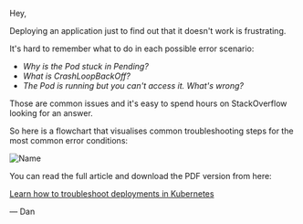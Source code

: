 Hey,

Deploying an application just to find out that it doesn't work is frustrating.

It's hard to remember what to do in each possible error scenario:

- _Why is the Pod stuck in Pending?_
- _What is CrashLoopBackOff?_
- _The Pod is running but you can't access it. What's wrong?_

Those are common issues and it's easy to spend hours on StackOverflow looking for an answer.

So here is a flowchart that visualises common troubleshooting steps for the most common error conditions:

![Name](pic.jpg)

You can read the full article and download the PDF version from here:

[Learn how to troubleshoot deployments in Kubernetes](https://learnk8s.io/troubleshooting-deployments 'Learn how to troubleshoot deployments in Kubernetes')

— Dan